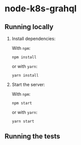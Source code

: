 # node-k8s-grahql

## Running locally

1.  Install dependencies:

    With `npm`:

        npm install

    or with `yarn`:

        yarn install

1.  Start the server:

    With `npm`:

        npm start

    or with `yarn`:

        yarn start

## Running the tests

